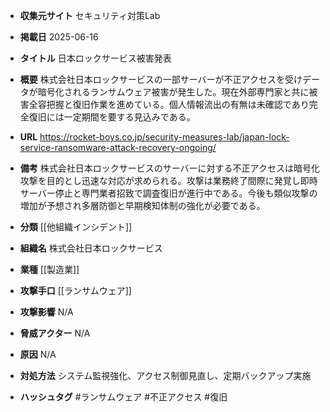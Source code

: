 - **収集元サイト**
セキュリティ対策Lab

- **掲載日**
2025-06-16

- **タイトル**
日本ロックサービス被害発表

- **概要**
株式会社日本ロックサービスの一部サーバーが不正アクセスを受けデータが暗号化されるランサムウェア被害が発生した。現在外部専門家と共に被害全容把握と復旧作業を進めている。個人情報流出の有無は未確認であり完全復旧には一定期間を要する見込みである。

- **URL**
https://rocket-boys.co.jp/security-measures-lab/japan-lock-service-ransomware-attack-recovery-ongoing/

- **備考**
株式会社日本ロックサービスのサーバーに対する不正アクセスは暗号化攻撃を目的とし迅速な対応が求められる。攻撃は業務終了間際に発覚し即時サーバー停止と専門業者招致で調査復旧が進行中である。今後も類似攻撃の増加が予想され多層防御と早期検知体制の強化が必要である。

- **分類**
[[他組織インシデント]]

- **組織名**
株式会社日本ロックサービス

- **業種**
[[製造業]]

- **攻撃手口**
[[ランサムウェア]]

- **攻撃影響**
N/A

- **脅威アクター**
N/A

- **原因**
N/A

- **対処方法**
システム監視強化、アクセス制御見直し、定期バックアップ実施

- **ハッシュタグ**
#ランサムウェア #不正アクセス #復旧
